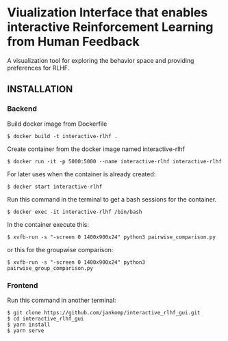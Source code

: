# Viualization Interface that enables interactive Reinforcement Learning from Human Feedback
A visualization tool for exploring the behavior space and providing preferences for RLHF.


## INSTALLATION
### Backend
Build docker image from Dockerfile
```
$ docker build -t interactive-rlhf .
```

Create container from the docker image named interactive-rlhf
```
$ docker run -it -p 5000:5000 --name interactive-rlhf interactive-rlhf
```


For later uses when the container is already created:
```
$ docker start interactive-rlhf
```

Run this command in the terminal to get a bash sessions for the container.
```
$ docker exec -it interactive-rlhf /bin/bash
```
In the container execute this:
```
$ xvfb-run -s "-screen 0 1400x900x24" python3 pairwise_comparison.py
```
or this for the groupwise comparison:
```
$ xvfb-run -s "-screen 0 1400x900x24" python3 pairwise_group_comparison.py
```

### Frontend
Run this command in another terminal:
```
$ git clone https://github.com/jankomp/interactive_rlhf_gui.git
$ cd interactive_rlhf_gui
$ yarn install
$ yarn serve
```